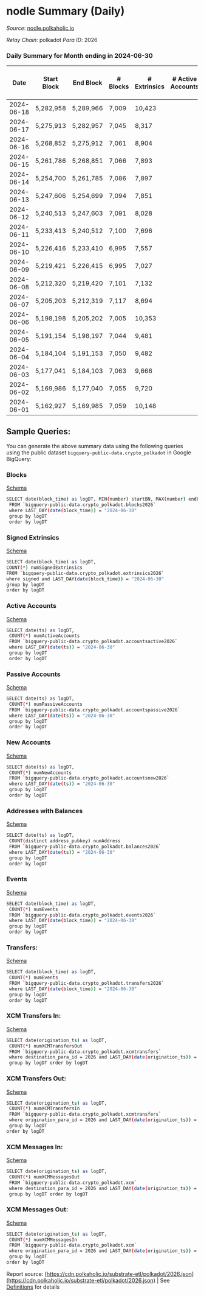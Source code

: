 # nodle Summary (Daily)

_Source_: [nodle.polkaholic.io](https://nodle.polkaholic.io)

*Relay Chain*: polkadot
*Para ID*: 2026



### Daily Summary for Month ending in 2024-06-30


| Date    | Start Block | End Block | # Blocks | # Extrinsics | # Active Accounts | # Passive Accounts | # New Accounts | # Addresses | # Events  | # Transfers ($USD) | # XCM Transfers In ($USD) | # XCM Transfers Out ($USD) | # XCM In | # XCM Out | Issues |
|---------|-------------|-----------|----------|--------------|-------------------|--------------------|----------------|-------------|-----------|--------------------|---------------------------|----------------------------|----------|-----------|--------|
| 2024-06-18 | 5,282,958 | 5,289,966 | 7,009 | 10,423 |  |  |  |  | 380,642 | 292,885  |   |   |  |  |  |
| 2024-06-17 | 5,275,913 | 5,282,957 | 7,045 | 8,317 |  |  |  | 1,201,515 | 349,844 | 280,847  |   |   |  |  |  |
| 2024-06-16 | 5,268,852 | 5,275,912 | 7,061 | 8,904 |  |  |  | 1,200,192 | 349,182 | 275,235  |   |   |  |  |  |
| 2024-06-15 | 5,261,786 | 5,268,851 | 7,066 | 7,893 |  |  |  | 1,198,750 | 338,376 | 270,304 ($273.97) |   |   |  |  |  |
| 2024-06-14 | 5,254,700 | 5,261,785 | 7,086 | 7,897 |  |  |  | 1,197,024 | 343,156 | 275,580  |   |   |  |  |  |
| 2024-06-13 | 5,247,606 | 5,254,699 | 7,094 | 7,851 |  |  |  | 1,195,321 | 324,753 | 258,123 ($0.31) |   |   |  |  |  |
| 2024-06-12 | 5,240,513 | 5,247,603 | 7,091 | 8,028 |  |  |  | 1,193,628 | 314,687 | 245,613 ($84.44) |   |   |  |  |  |
| 2024-06-11 | 5,233,413 | 5,240,512 | 7,100 | 7,696 |  |  |  | 1,191,460 | 285,839 | 218,322 ($2.02) |   |   |  |  |  |
| 2024-06-10 | 5,226,416 | 5,233,410 | 6,995 | 7,557 |  |  |  | 1,189,412 | 225,323 | 158,816 ($155.05) |   |   |  |  |  |
| 2024-06-09 | 5,219,421 | 5,226,415 | 6,995 | 7,027 |  |  |  | 1,186,977 | 144,133 | 83,000  |   |   |  |  |  |
| 2024-06-08 | 5,212,320 | 5,219,420 | 7,101 | 7,132 |  |  |  | 1,185,385 | 110,082 | 48,199 ($285.93) |   |   |  |  |  |
| 2024-06-07 | 5,205,203 | 5,212,319 | 7,117 | 8,694 |  |  |  | 1,184,553 | 92,421 | 20,673  |   |   |  |  |  |
| 2024-06-06 | 5,198,198 | 5,205,202 | 7,005 | 10,353 |  |  |  | 1,186,217 | 314,666 | 233,037  |   |   |  |  |  |
| 2024-06-05 | 5,191,154 | 5,198,197 | 7,044 | 9,481 |  |  |  | 1,186,553 | 401,508 | 325,113  |   |   |  |  |  |
| 2024-06-04 | 5,184,104 | 5,191,153 | 7,050 | 9,482 |  |  |  | 1,185,197 | 401,785 | 325,255 ($77.45) |   |   |  |  |  |
| 2024-06-03 | 5,177,041 | 5,184,103 | 7,063 | 9,666 |  |  |  | 1,183,618 | 409,066 | 331,186 ($0.14) |   |   |  |  |  |
| 2024-06-02 | 5,169,986 | 5,177,040 | 7,055 | 9,720 |  |  |  | 1,181,899 | 399,539 | 321,382 ($2.36) |   |   |  |  |  |
| 2024-06-01 | 5,162,927 | 5,169,985 | 7,059 | 10,148 |  |  |  | 1,180,469 | 405,074 | 321,665 ($32.45) |   |   |  |  |  |

## Sample Queries:
You can generate the above summary data using the following queries using the public dataset `bigquery-public-data.crypto_polkadot` in Google BigQuery:


### Blocks 

[Schema](https://github.com/colorfulnotion/substrate-etl/blob/main/schema/blocks.json)

```bash
SELECT date(block_time) as logDT, MIN(number) startBN, MAX(number) endBN, COUNT(*) numBlocks 
 FROM `bigquery-public-data.crypto_polkadot.blocks2026`  
 where LAST_DAY(date(block_time)) = "2024-06-30" 
 group by logDT 
 order by logDT
```

### Signed Extrinsics 

[Schema](https://github.com/colorfulnotion/substrate-etl/blob/main/schema/extrinsics.json)

```bash
SELECT date(block_time) as logDT, 
COUNT(*) numSignedExtrinsics 
FROM `bigquery-public-data.crypto_polkadot.extrinsics2026`  
where signed and LAST_DAY(date(block_time)) = "2024-06-30" 
group by logDT 
order by logDT
```

### Active Accounts 

[Schema](https://github.com/colorfulnotion/substrate-etl/blob/main/schema/accountsactive.json)

```bash
SELECT date(ts) as logDT, 
 COUNT(*) numActiveAccounts 
 FROM `bigquery-public-data.crypto_polkadot.accountsactive2026` 
 where LAST_DAY(date(ts)) = "2024-06-30" 
 group by logDT 
 order by logDT
```

### Passive Accounts 

[Schema](https://github.com/colorfulnotion/substrate-etl/blob/main/schema/accountspassive.json)

```bash
SELECT date(ts) as logDT, 
 COUNT(*) numPassiveAccounts 
 FROM `bigquery-public-data.crypto_polkadot.accountspassive2026` 
 where LAST_DAY(date(ts)) = "2024-06-30" 
 group by logDT 
 order by logDT
```

### New Accounts 

[Schema](https://github.com/colorfulnotion/substrate-etl/blob/main/schema/accountsnew.json)

```bash
SELECT date(ts) as logDT, 
 COUNT(*) numNewAccounts 
 FROM `bigquery-public-data.crypto_polkadot.accountsnew2026` 
 where LAST_DAY(date(ts)) = "2024-06-30" 
 group by logDT
 order by logDT
```

### Addresses with Balances 

[Schema](https://github.com/colorfulnotion/substrate-etl/blob/main/schema/balances.json)

```bash
SELECT date(ts) as logDT,
 COUNT(distinct address_pubkey) numAddress 
 FROM `bigquery-public-data.crypto_polkadot.balances2026` 
 where LAST_DAY(date(ts)) = "2024-06-30" 
 group by logDT 
 order by logDT
```

### Events 

[Schema](https://github.com/colorfulnotion/substrate-etl/blob/main/schema/events.json)

```bash
SELECT date(block_time) as logDT, 
 COUNT(*) numEvents 
 FROM `bigquery-public-data.crypto_polkadot.events2026` 
 where LAST_DAY(date(block_time)) = "2024-06-30" 
 group by logDT 
 order by logDT
```

### Transfers:

[Schema](https://github.com/colorfulnotion/substrate-etl/blob/main/schema/transfers.json)

```bash
SELECT date(block_time) as logDT, 
 COUNT(*) numEvents 
 FROM `bigquery-public-data.crypto_polkadot.transfers2026` 
 where LAST_DAY(date(block_time)) = "2024-06-30" 
 group by logDT 
 order by logDT
```

### XCM Transfers In: 

[Schema](https://github.com/colorfulnotion/substrate-etl/blob/main/schema/xcmtransfers.json)

```bash
SELECT date(origination_ts) as logDT, 
 COUNT(*) numXCMTransfersOut 
 FROM `bigquery-public-data.crypto_polkadot.xcmtransfers` 
 where destination_para_id = 2026 and LAST_DAY(date(origination_ts)) = "2024-06-30" 
 group by logDT order by logDT
```

### XCM Transfers Out: 

[Schema](https://github.com/colorfulnotion/substrate-etl/blob/main/schema/xcmtransfers.json)

```bash
SELECT date(origination_ts) as logDT, 
 COUNT(*) numXCMTransfersIn 
 FROM `bigquery-public-data.crypto_polkadot.xcmtransfers` 
 where origination_para_id = 2026 and LAST_DAY(date(origination_ts)) = "2024-06-30" 
 group by logDT 
order by logDT
```

### XCM Messages In: 

[Schema](https://github.com/colorfulnotion/substrate-etl/blob/main/schema/xcm.json)

```bash
SELECT date(origination_ts) as logDT, 
 COUNT(*) numXCMMessagesOut 
 FROM `bigquery-public-data.crypto_polkadot.xcm` 
 where destination_para_id = 2026 and LAST_DAY(date(origination_ts)) = "2024-06-30" 
 group by logDT order by logDT
```

### XCM Messages Out: 

[Schema](https://github.com/colorfulnotion/substrate-etl/blob/main/schema/xcm.json)

```bash
SELECT date(origination_ts) as logDT, 
 COUNT(*) numXCMMessagesIn 
 FROM `bigquery-public-data.crypto_polkadot.xcm` 
 where origination_para_id = 2026 and LAST_DAY(date(origination_ts)) = "2024-06-30" 
 group by logDT 
order by logDT
```


Report source: [https://cdn.polkaholic.io/substrate-etl/polkadot/2026.json](https://cdn.polkaholic.io/substrate-etl/polkadot/2026.json) | See [Definitions](/DEFINITIONS.md) for details
